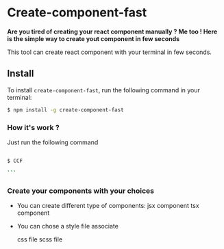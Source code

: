 # Create-component-fast

**Are you tired of creating your react component manually ? Me too ! Here is the simple way to create yout component in few seconds**

This tool can create react component with your terminal in few seconds.

## Install

To install `create-component-fast`, run the following command in your terminal:

```sh
$ npm install -g create-component-fast

```

### How it's work ?

Just run the following command

````sh

$ CCF

```
````

### Create your components with your choices

- You can create different type of components:
  jsx component
  tsx component

- You can chose a style file associate

  css file
  scss file
